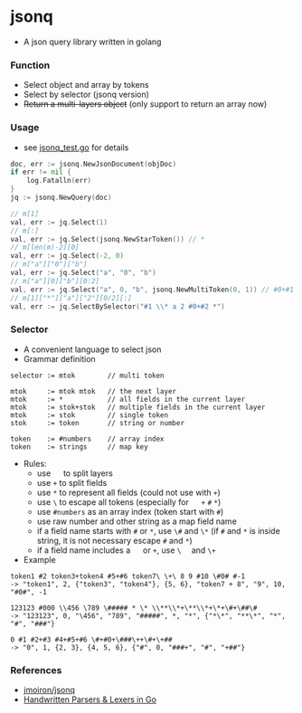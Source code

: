 # jsonq

+ A json query library written in golang

### Function

+ Select object and array by tokens
+ Select by selector (jsonq version)
+ ~~Return a multi-layers object~~ (only support to return an array now)

### Usage

+ see [jsonq_test.go](jsonq_test.go) for details

```go
doc, err := jsonq.NewJsonDocument(objDoc)
if err != nil {
    log.Fatalln(err)
}
jq := jsonq.NewQuery(doc)

// m[1]
val, err := jq.Select(1)
// m[:]
val, err := jq.Select(jsonq.NewStarToken()) // *
// m[len(m)-2][0]
val, err := jq.Select(-2, 0)
// m["a"]["0"]["b"]
val, err := jq.Select("a", "0", "b")
// m["a"][0]["b"][0:2]
val, err := jq.Select("a", 0, "b", jsonq.NewMultiToken(0, 1)) // #0+#1
// m[1]["*"]["a"]["2"][0/2][:]
val, err := jq.SelectBySelector("#1 \\* a 2 #0+#2 *")
```

### Selector

+ A convenient language to select json
+ Grammar definition

```
selector := mtok        // multi token

mtok     := mtok mtok   // the next layer
mtok     := *           // all fields in the current layer
mtok     := stok+stok   // multiple fields in the current layer
mtok     := stok        // single token
stok     := token       // string or number

token    := #numbers    // array index
token    := strings     // map key
```

+ Rules:
    + use `  ` to split layers
    + use `+` to split fields
    + use `*` to represent all fields (could not use with `+`) 
    + use `\` to escape all tokens (especially for `  ` `+` `#` `*`)
    + use `#numbers` as an array index (token start with `#`)
    + use raw number and other string as a map field name
    + if a field name starts with `#` or `*`, use `\#` and `\*` (if `#` and `*` is inside string, it is not necessary escape `#` and `*`)
    + if a field name includes a `  ` or `+`, use `\  ` and `\+`
+ Example

```
token1 #2 token3+token4 #5+#6 token7\ \+\ 8 9 #10 \#0# #-1
-> "token1", 2, {"token3", "token4"}, {5, 6}, "token7 + 8", "9", 10, "#0#", -1

123123 #000 \\456 \789 \##### * \* \\**\\*+\**\\*+\*+\#+\##\#
-> "123123", 0, "\456", "789", "#####", *, "*", {"*\*", "**\*", "*", "#", "###"}

0 #1 #2+#3 #4+#5+#6 \#+#0+\###\++\#+\+##
-> "0", 1, {2, 3}, {4, 5, 6}, {"#", 0, "###+", "#", "+##"}
```

### References

+ [jmoiron/jsonq](https://github.com/jmoiron/jsonq)
+ [Handwritten Parsers & Lexers in Go](https://blog.gopheracademy.com/advent-2014/parsers-lexers/)
